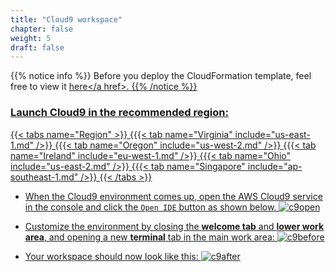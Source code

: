 ```yaml
---
title: "Cloud9 workspace"
chapter: false
weight: 5
draft: false
---
```



{{% notice info %}}
Before you deploy the CloudFormation template, feel free to view it <a href="https://github.com/aws-samples/amazon-eks-and-amazon-ec2-k8s-container-networking-workshops/blob/master/templates/awsk8snetworking-cluster-mgmt-cloud9.yaml" target="_blank">here</a href>.
{{% /notice %}}

<!---
{{% notice tip %}}
Ad blockers, javascript disablers, and tracking blockers should be disabled for
the cloud9 domain, or connecting to the workspace might be impacted.
Cloud9 requires third-party-cookies. You can whitelist the [specific domains]( https://docs.aws.amazon.com/cloud9/latest/user-guide/troubleshooting.html#troubleshooting-env-loading).
{{% /notice %}}
-->

### Launch Cloud9 in the recommended region:
{{< tabs name="Region" >}}
{{{< tab name="Virginia" include="us-east-1.md" />}}
{{{< tab name="Oregon" include="us-west-2.md" />}}
{{{< tab name="Ireland" include="eu-west-1.md" />}}
{{{< tab name="Ohio" include="us-east-2.md" />}}
{{{< tab name="Singapore" include="ap-southeast-1.md" />}}
{{< /tabs >}}


- When the Cloud9 environment comes up, open the AWS Cloud9 service in the console and click the `Open IDE` button as shown below.
![c9open](/images/cloud9open.png)


- Customize the environment by closing the **welcome tab**
and **lower work area**, and opening a new **terminal** tab in the main work area:
![c9before](/images/c9before.png)

- Your workspace should now look like this:
![c9after](/images/c9after.png)

